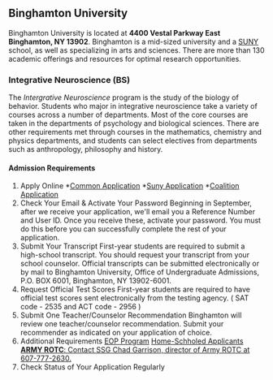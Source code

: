 ## Binghamton University
Binghamton University is located at **4400 Vestal Parkway East Binghamton, NY 13902**.
Binghamton is a mid-sized university and a [SUNY](https://www.suny.edu/campuses/binghamton/) school, as well as specializing in arts and sciences. There are more than 130 academic offerings and resources for optimal research opportunities.

### Integrative Neuroscience (BS)
The _Intergrative Neuroscience_ program is the study of the biology of behavior. Students who major in integrative neuroscience take a variety of courses across a number of departments. Most of the core courses are taken in the departments of psychology and biological sciences. There are other requirements met through courses in the mathematics, chemistry and physics departments, and students can select electives from departments such as anthropology, philosophy and history.

#### Admission Requirements
1. Apply Online
*[Common Application](https://www.commonapp.org/)
*[Suny Application](https://www.suny.edu/applysuny/)
*[Coalition Application](https://www.mycoalition.org/public/info/binghamton)
2. Check Your Email & Activate Your Password
Beginning in September, after we receive your application, we'll email you a Reference Number and User ID. Once you receive these, activate your password. You must do this before you can successfully complete the rest of your application.
3. Submit Your Transcript
First-year students are required to submit a high-school transcript. You should request your transcript from your school counselor. Official transcripts can be submitted electronically or by mail to Binghamton University, Office of Undergraduate Admissions, P.O. BOX 6001, Binghamton, NY 13902-6001.
4. Request Official Test Scores
First-year students are required to have official test scores sent electronically from the testing agency. ( SAT code - 2535 and ACT code - 2956 )
5. Submit One Teacher/Counselor Recommendation
Binghamton will review one teacher/counselor recommendation. Submit your recommender as indicated on your application of choice.
6. Additional Requirements
[EOP Program](https://binghamton.edu/admissions/apply/eop/index.html)
[Home-Schholed Applicants](https://binghamton.edu/admissions/apply/home-schooled/index.html)
[**ARMY ROTC**: Contact SSG Chad Garrison, director of Army ROTC at 607-777-2630.](http://armyrotc.cornell.edu/)
7. Check Status of Your Application Regularly